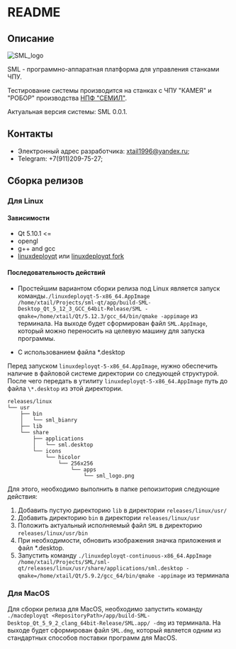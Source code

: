 # README #

## Описание ##

![SML_logo](./readme_files/sml_logo_mini.png)

SML - программно-аппаратная платформа для управления станками ЧПУ.

Тестирование системы производится на станках с ЧПУ "КАМЕЯ" и "РОБОР" производства [НПФ "СЕМИЛ"](https://semil.ru/).

Актуальная версия системы: SML 0.0.1.

## Контакты ##

* Электронный адрес разработчика: xtail1996@yandex.ru;
* Telegram: +7(911)209-75-27;

## Сборка релизов ##

### Для Linux ###

#### Зависимости ####

* Qt 5.10.1 <=
* opengl
* g++ and gcc
* [linuxdeployqt](https://github.com/probonopd/linuxdeployqt) или [linuxdeployqt fork](https://github.com/ApplicationsForge/linuxdeployqt)

#### Последовательность действий ####

* Простейшим вариантом сборки релиза под Linux является запуск команды`./linuxdeployqt-5-x86_64.AppImage /home/xtail/Projects/sml-qt/app/build-SML-Desktop_Qt_5_12_3_GCC_64bit-Release/SML -qmake=/home/xtail/Qt/5.12.3/gcc_64/bin/qmake -appimage` из терминала. На выходе будет сформирован файл `SML.AppImage`, который можно переносить на целевую машину для запуска программы.

* С использованием файла \*.desktop

Перед запуском `linuxdeployqt-5-x86_64.AppImage`, нужно обеспечить наличие в файловой системе директории со следующей структурой. После чего передать в утилиту `linuxdeployqt-5-x86_64.AppImage` путь до файла `\*.desktop` из этой директории.

```
releases/linux
└── usr
    ├── bin
    │   └── sml_bianry
    ├── lib
    └── share
        ├── applications
        │   └── sml.desktop
        └── icons
            └── hicolor
                └── 256x256
                    └── apps
                        └── sml_logo.png
```

Для этого, необходимо выполнить в папке репоизитория следующие действия:
1. Добавить пустую директорию `lib` в директории `releases/linux/usr/`
2. Добавить директорию `bin` в директории `releases/linux/usr`
3. Положить актуальный исполняемый файл `SML` в директорию `releases/linux/usr/bin`
4. При необходимости, обновить изображения значка приложения и файл \*.desktop.
5. Запустить команду `./linuxdeployqt-continuous-x86_64.AppImage /home/xtail/Projects/SML/sml-qt/releases/linux/usr/share/applications/sml.desktop -qmake=/home/xtail/Qt/5.9.2/gcc_64/bin/qmake -appimage` из терминала

### Для MacOS ###

Для сборки релиза для MacOS, необходимо запустить команду `./macdeployqt <RepositoryPath>/app/build-SML-Desktop_Qt_5_9_2_clang_64bit-Release/SML.app/ -dmg` из терминала. На выходе будет сформирован файл `SML.dmg`, который является одним из стандартных способов поставки программ для MacOS.
